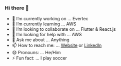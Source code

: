 ### Hi there 👋

- 🔭 I’m currently working on ... Evertec
- 🌱 I’m currently learning ... AWS
- 👯 I’m looking to collaborate on ... Flutter & React.js 
- 🤔 I’m looking for help with ... AWS
- 💬 Ask me about ... Anything
- 📫 How to reach me: ... [Website](https://davidmorales.in/) or [LinkedIn](https://www.linkedin.com/in/david-morales-profile/) 
- 😄 Pronouns: ... He/Him
- ⚡ Fun fact: ... I play soccer
